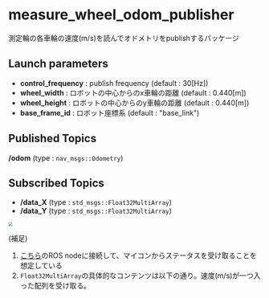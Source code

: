 # measure_wheel_odom_publisher

測定輪の各車輪の速度(m/s)を読んでオドメトリをpublishするパッケージ



## Launch parameters

- **control_frequency** : publish frequency (default : 30[Hz])
- **wheel_width** : ロボットの中心からのx車輪の距離 (default : 0.440[m])
- **wheel_height** : ロボットの中心からのy車輪の距離 (default : 0.440[m])
- **base_frame_id** : ロボット座標系 (default : "base_link")



## Published Topics

**/odom** (type : `nav_msgs::Odometry`)



## Subscribed Topics

- **/data_X** (type : `std_msgs::Float32MultiArray`)
- **/data_Y** (type : `std_msgs::Float32MultiArray`)

<img src="https://i.imgur.com/3giWneE.png" style="zoom:50%;" />

(補足)

1. [こちら](https://github.com/moden3/serial_test)のROS nodeに接続して、マイコンからステータスを受け取ることを想定している
2. `Float32MultiArray`の具体的なコンテンツは以下の通り。速度(m/s)が一つ入った配列を受け取る。

